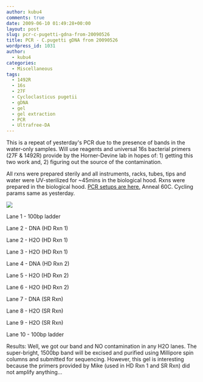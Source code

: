 ```yaml
---
author: kubu4
comments: true
date: 2009-06-10 01:49:28+00:00
layout: post
slug: pcr-c-pugetti-gdna-from-20090526
title: PCR - C.pugetti gDNA from 20090526
wordpress_id: 1031
author:
  - kubu4
categories:
  - Miscellaneous
tags:
  - 1492R
  - 16s
  - 27F
  - Cycloclasticus pugetii
  - gDNA
  - gel
  - gel extraction
  - PCR
  - Ultrafree-DA
---
```


This is a repeat of yesterday's PCR due to the presence of bands in the water-only samples. Will use reagents and universal 16s bacterial primers (27F & 1492R) provide by the Horner-Devine lab in hopes of: 1) getting this two work and, 2) figuring out the source of the contamination.

All rxns were prepared sterily and all instruments, racks, tubes, tips and water were UV-sterilized for ~45mins in the biological hood. Rxns were prepared in the biological hood. [PCR setups are here.](http://eagle.fish.washington.edu/Arabidopsis/Notebook%20Workup%20Files/20090609-01.jpg) Anneal 60C. Cycling params same as yesterday.

![](http://eagle.fish.washington.edu/Arabidopsis/20090610.JPG)

Lane 1 - 100bp ladder

Lane 2 - DNA (HD Rxn 1)

Lane 2 - H2O (HD Rxn 1)

Lane 3 - H2O (HD Rxn 1)

Lane 4 - DNA (HD Rxn 2)

Lane 5 - H2O (HD Rxn 2)

Lane 6 - H2O (HD Rxn 2)

Lane 7 - DNA (SR Rxn)

Lane 8 - H2O (SR Rxn)

Lane 9 - H2O (SR Rxn)

Lane 10 - 100bp ladder

Results: Well, we got our band and NO contamination in any H2O lanes. The super-bright, 1500bp band will be excised and purified using Millipore spin columns and submitted for sequencing. However, this gel is interesting because the primers provided by Mike (used in HD Rxn 1 and SR Rxn) did not amplify anything...
